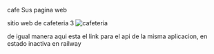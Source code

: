 cafe Sus pagina web

sitio web de cafeteria 3
![cafeteria](https://github.com/user-attachments/assets/496ce0be-2b56-4edc-863c-38871fc4b4d8)

de igual manera aqui esta el link para el api de la misma aplicacion, en estado inactiva en railway
